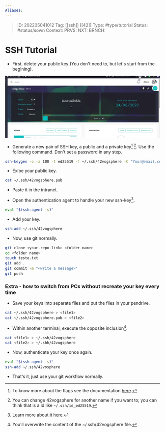 ```yaml
---
Aliases: 
---
```

> ID: 202205041012
> Tag: [[ssh]] [[42]]
> Type: #type/tutorial
> Status: #status/sown 
> Context: 
> PRVS: 
> NXT: 
> BRNCH: 

<!-- DRAFT NOTES
 
-->

# SSH Tutorial

- First, delete your public key (You don't need to, but let's start from the begining).

![](https://github.com/diegopatas/42-get-next-line/blob/main/Peek%202022-05-04%2010-20.gif)

- Generate a new pair of SSH key, a public and a private key[^1] [^2]. Use the following command. Don't set a password in any step.

```bash
ssh-keygen -o -a 100 -t ed25519 -f ~/.ssh/42vogsphere -C "Your@email.com"
```

- Exibe your public key.

```bash
cat ~/.ssh/42vogsphere.pub
```

- Paste it in the intranet.

- Open the authentication agent to handle your new ssh-key[^3].

```bash
eval "$(ssh-agent -s)"
```

- Add your key.

```bash
ssh-add ~/.ssh/42vogsphere
```

- Now, use git normally.

```bash
git clone <your-repo-link> <folder-name>
cd <folder name>
touch teste.txt
git add .
git commit -m "<write a message>"
git push
```

### Extra - how to switch from PCs without recreate your key every time

- Save your keys into separate files and put the files in your pendrive.

```bash
cat ~/.ssh/42vogsphere > <file1>
cat ~/.ssh/42vogsphere.pub > <file2>
```

- Within another terminal, execute the opposite inclusion[^4].

```bash
cat <file1> > ~/.ssh/42vogsphere
cat <file2> > ~/.shh/42vogsphere
```

- Now, authenticate your key once again.

```bash
eval "$(ssh-agent -s)"
ssh-add ~/.ssh/42vosphere
``` 

- That's it, just use your git workflow normally.

[^1]: To know more about the flags see the documentation [here](https://man7.org/linux/man-pages/man1/ssh-keygen.1.html).
[^2]: You can change 42vogsphere for another name if you want to; you can think that is a id like `~/.ssh/id_ed25519`.
[^3]: Learn more about it [here](https://man7.org/linux/man-pages/man1/ssh-agent.1.html).
[^4]: You'll overwrite the content of the ~/.ssh/42vogsphere file.
